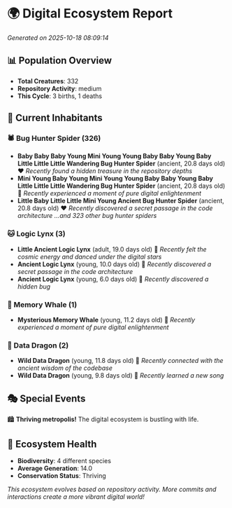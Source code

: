 # 🌍 Digital Ecosystem Report
*Generated on 2025-10-18 08:09:14*

## 📊 Population Overview
- **Total Creatures**: 332
- **Repository Activity**: medium
- **This Cycle**: 3 births, 1 deaths

## 👥 Current Inhabitants

### 🕷️ Bug Hunter Spider (326)
- **Baby Baby Baby Young Mini Young Young Baby Baby Young Baby Little Little Little Wandering Bug Hunter Spider** (ancient, 20.8 days old) ❤️
  *Recently found a hidden treasure in the repository depths*
- **Mini Young Baby Young Mini Young Young Baby Baby Young Baby Little Little Little Wandering Bug Hunter Spider** (ancient, 20.8 days old) 💛
  *Recently experienced a moment of pure digital enlightenment*
- **Little Baby Little Little Mini Young Ancient Bug Hunter Spider** (ancient, 20.8 days old) ❤️
  *Recently discovered a secret passage in the code architecture*
  *...and 323 other bug hunter spiders*

### 🐱 Logic Lynx (3)
- **Little Ancient Logic Lynx** (adult, 19.0 days old) 💛
  *Recently felt the cosmic energy and danced under the digital stars*
- **Ancient Logic Lynx** (young, 10.0 days old) 💚
  *Recently discovered a secret passage in the code architecture*
- **Ancient Logic Lynx** (young, 6.0 days old) 💚
  *Recently discovered a hidden bug*

### 🐋 Memory Whale (1)
- **Mysterious Memory Whale** (young, 11.2 days old) 💚
  *Recently experienced a moment of pure digital enlightenment*

### 🐉 Data Dragon (2)
- **Wild Data Dragon** (young, 11.8 days old) 💚
  *Recently connected with the ancient wisdom of the codebase*
- **Wild Data Dragon** (young, 9.8 days old) 💚
  *Recently learned a new song*

## 🎭 Special Events

🏙️ **Thriving metropolis!** The digital ecosystem is bustling with life.

## 🔬 Ecosystem Health
- **Biodiversity**: 4 different species
- **Average Generation**: 14.0
- **Conservation Status**: Thriving

*This ecosystem evolves based on repository activity. More commits and interactions create a more vibrant digital world!*